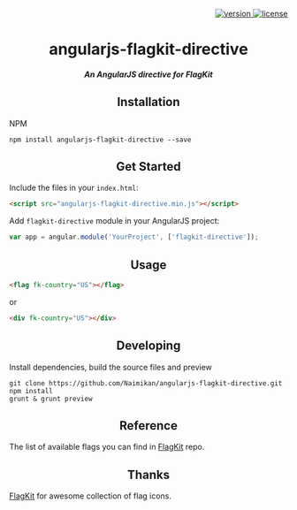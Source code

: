 <p align="right">
  <a href="https://www.npmjs.com/package/angularjs-flagkit-directive">
    <img src="https://img.shields.io/npm/v/angularjs-flagkit-directive.svg" alt="version" />
  </a>
  <a href="LICENSE">
    <img src="https://img.shields.io/npm/l/angularjs-flagkit-directive.svg" alt="license" />
  </a>
</p>

<h1 align="center">angularjs-flagkit-directive</h1>

<h5 align="center">An AngularJS directive for FlagKit</h5>

<h2 align="center">Installation</h2>

NPM
```shell
npm install angularjs-flagkit-directive --save
```

<h2 align="center">Get Started</h2>

Include the files in your `index.html`:
```html
<script src="angularjs-flagkit-directive.min.js"></script>
```

Add `flagkit-directive` module in your AngularJS project:
```javascript
var app = angular.module('YourProject', ['flagkit-directive']);
```

<h2 align="center">Usage</h2>

```html
<flag fk-country="US"></flag>
```
or
```html
<div fk-country="US"></div>
```

<h2 align="center">Developing</h2>

Install dependencies, build the source files and preview

```shell
git clone https://github.com/Naimikan/angularjs-flagkit-directive.git
npm install
grunt & grunt preview
```

<h2 align="center">Reference</h2>

The list of available flags you can find in [FlagKit](https://github.com/madebybowtie/FlagKit) repo.

<h2 align="center">Thanks</h2>

[FlagKit](https://github.com/madebybowtie/FlagKit) for awesome collection of flag icons.
